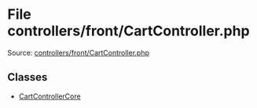 File controllers/front/CartController.php
=========

Source: [controllers/front/CartController.php](https://github.com/PrestaShop/PrestaShop/blob/1.5.5.0/controllers/front/CartController.php)


Classes
-------

* [CartControllerCore](class.CartControllerCore.md)


